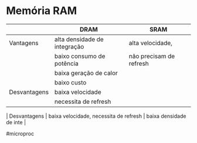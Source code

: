 
# Memória RAM


|              | DRAM                         | SRAM                    |
| ------------ | ---------------------------- | ----------------------- |
| Vantagens    | alta densidade de integração | alta velocidade,        |
|              | baixo consumo de potência    | não precisam de refresh |
|              | baixa geração de calor       |                         |
|              | baixo custo                  |                         |
| Desvantagens | baixa velocidade             |                         |
|              | necessita de refresh         |                         |

| Desvantagens | baixa velocidade, necessita de refresh                                                       | baixa densidade de inte                  |


#microproc

